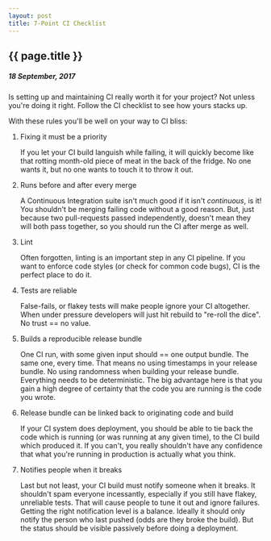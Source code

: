 ```yaml
---
layout: post
title: 7-Point CI Checklist
---
```


{{ page.title }}
----------------

##### 18 September, 2017

Is setting up and maintaining CI really worth it for your project? Not
unless you're doing it right. Follow the CI checklist to see how yours
stacks up.

With these rules you'll be well on your way to CI bliss:

1. Fixing it must be a priority

   If you let your CI build languish while failing, it will quickly
become like that rotting month-old piece of meat in the back of the
fridge. No one wants it, but no one wants to touch it to throw it out.


2. Runs before and after every merge

   A Continuous Integration suite isn't much good if it isn't
*continuous*, is it! You shouldn't be merging failing code without a
good reason. But, just because two pull-requests passed independently,
doesn't mean they will both pass together, so you should run the CI
after merge as well.


3. Lint

   Often forgotten, linting is an important step in any CI pipeline. If
you want to enforce code styles (or check for common code bugs), CI is
the perfect place to do it.


4. Tests are reliable

   False-fails, or flakey tests will make people ignore your CI
altogether. When under pressure developers will just hit rebuild to
"re-roll the dice". No trust == no value.


5. Builds a reproducible release bundle

   One CI run, with some given input should == one output bundle. The
same one, every time. That means no using timestamps in your release
bundle. No using randomness when building your release bundle.
Everything needs to be deterministic. The big advantage here is that
you gain a high degree of certainty that the code you are running is
the code you wrote.


6. Release bundle can be linked back to originating code and build

   If your CI system does deployment, you should be able to tie back the
code which is running (or was running at any given time), to the CI
build which produced it. If you can't, you really shouldn't have any
confidence that what you're running in production is actually what you
think.


7. Notifies people when it breaks

   Last but not least, your CI build must notify someone when it breaks.
It shouldn't spam everyone incessantly, especially if you still have
flakey, unreliable tests. That will cause people to tune it out and
ignore failures. Getting the right notification level is a balance.
Ideally it should only notify the person who last pushed (odds are
they broke the build). But the status should be visible passively
before doing a deployment.


